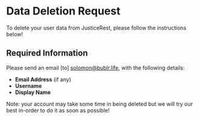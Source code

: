 # Data Deletion Request

To delete your user data from JusticeRest, please follow the instructions below!

## Required Information

Please send an email [to] solomon@bublr.life, with the following details:

- **Email Address** (if any)
- **Username**
- **Display Name**

Note: your account may take some time in being deleted but we will try our best in-order to do it as soon as possible!